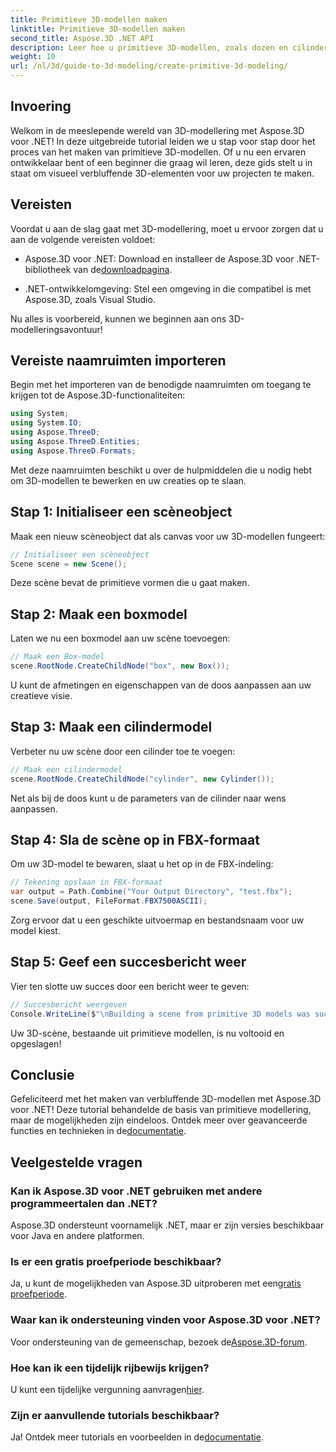 ```yaml
---
title: Primitieve 3D-modellen maken
linktitle: Primitieve 3D-modellen maken
second_title: Aspose.3D .NET API
description: Leer hoe u primitieve 3D-modellen, zoals dozen en cilinders, kunt maken en aanpassen en deze moeiteloos in FBX-formaat kunt opslaan.
weight: 10
url: /nl/3d/guide-to-3d-modeling/create-primitive-3d-modeling/
---
```

## Invoering

Welkom in de meeslepende wereld van 3D-modellering met Aspose.3D voor .NET! In deze uitgebreide tutorial leiden we u stap voor stap door het proces van het maken van primitieve 3D-modellen. Of u nu een ervaren ontwikkelaar bent of een beginner die graag wil leren, deze gids stelt u in staat om visueel verbluffende 3D-elementen voor uw projecten te maken.

## Vereisten

Voordat u aan de slag gaat met 3D-modellering, moet u ervoor zorgen dat u aan de volgende vereisten voldoet:

-  Aspose.3D voor .NET: Download en installeer de Aspose.3D voor .NET-bibliotheek van de[downloadpagina](https://releases.aspose.com/3d/net/).
  
- .NET-ontwikkelomgeving: Stel een omgeving in die compatibel is met Aspose.3D, zoals Visual Studio.

Nu alles is voorbereid, kunnen we beginnen aan ons 3D-modelleringsavontuur!

## Vereiste naamruimten importeren

Begin met het importeren van de benodigde naamruimten om toegang te krijgen tot de Aspose.3D-functionaliteiten:

```csharp
using System;
using System.IO;
using Aspose.ThreeD;
using Aspose.ThreeD.Entities;
using Aspose.ThreeD.Formats;
```

Met deze naamruimten beschikt u over de hulpmiddelen die u nodig hebt om 3D-modellen te bewerken en uw creaties op te slaan.

## Stap 1: Initialiseer een scèneobject

Maak een nieuw scèneobject dat als canvas voor uw 3D-modellen fungeert:

```csharp
// Initialiseer een scèneobject
Scene scene = new Scene();
```

Deze scène bevat de primitieve vormen die u gaat maken.

## Stap 2: Maak een boxmodel

Laten we nu een boxmodel aan uw scène toevoegen:

```csharp
// Maak een Box-model
scene.RootNode.CreateChildNode("box", new Box());
```

U kunt de afmetingen en eigenschappen van de doos aanpassen aan uw creatieve visie.

## Stap 3: Maak een cilindermodel

Verbeter nu uw scène door een cilinder toe te voegen:

```csharp
// Maak een cilindermodel
scene.RootNode.CreateChildNode("cylinder", new Cylinder());
```

Net als bij de doos kunt u de parameters van de cilinder naar wens aanpassen.

## Stap 4: Sla de scène op in FBX-formaat

Om uw 3D-model te bewaren, slaat u het op in de FBX-indeling:

```csharp
// Tekening opslaan in FBX-formaat
var output = Path.Combine("Your Output Directory", "test.fbx");
scene.Save(output, FileFormat.FBX7500ASCII);
```

Zorg ervoor dat u een geschikte uitvoermap en bestandsnaam voor uw model kiest.

## Stap 5: Geef een succesbericht weer

Vier ten slotte uw succes door een bericht weer te geven:

```csharp
// Succesbericht weergeven
Console.WriteLine($"\nBuilding a scene from primitive 3D models was successful.\nFile saved at {output}");
```

Uw 3D-scène, bestaande uit primitieve modellen, is nu voltooid en opgeslagen!

## Conclusie

 Gefeliciteerd met het maken van verbluffende 3D-modellen met Aspose.3D voor .NET! Deze tutorial behandelde de basis van primitieve modellering, maar de mogelijkheden zijn eindeloos. Ontdek meer over geavanceerde functies en technieken in de[documentatie](https://reference.aspose.com/3d/net/).

## Veelgestelde vragen

### Kan ik Aspose.3D voor .NET gebruiken met andere programmeertalen dan .NET?

Aspose.3D ondersteunt voornamelijk .NET, maar er zijn versies beschikbaar voor Java en andere platformen.

### Is er een gratis proefperiode beschikbaar?

 Ja, u kunt de mogelijkheden van Aspose.3D uitproberen met een[gratis proefperiode](https://releases.aspose.com/).

### Waar kan ik ondersteuning vinden voor Aspose.3D voor .NET?

Voor ondersteuning van de gemeenschap, bezoek de[Aspose.3D-forum](https://forum.aspose.com/c/3d/18).

### Hoe kan ik een tijdelijk rijbewijs krijgen?

 U kunt een tijdelijke vergunning aanvragen[hier](https://purchase.conholdate.com/temporary-license/).

### Zijn er aanvullende tutorials beschikbaar?

 Ja! Ontdek meer tutorials en voorbeelden in de[documentatie](https://reference.aspose.com/3d/net/).